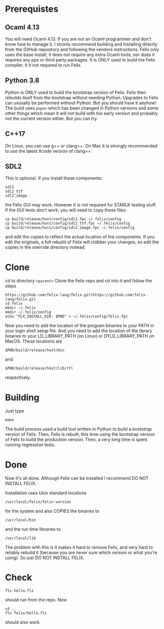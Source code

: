 # Prerequistes
## Ocaml 4.13
You will need Ocaml 4.13. If you are not an Ocaml programmer and don't know how to manage it,
I stronly recommend building and installing directly from the GitHub repository and following
the vendors instructions. Felix only uses the base install, it does not require any extra
Ocaml tools, nor does it requires any ppx or third party packages.
It is ONLY used to build the Felix compiler. It it not required to run Felix.

## Python 3.8
Python is ONLY used to build the bootstrap version of Felix.
Felix then rebuilds itself from the bootstrap without needing Python.
Upgrades to Felix can ususally be performed without Python.
But you should have it anyhow!
The build uses `popen` which has been changed in Python versions and some other
things which mean it will not build with too early version and probably not
the current version either. But you can try.

## C++17
On Linux, you can use g++ or clang++. 
On Mac it is strongly recommended to use the latest Xcode version of clang++.

## SDL2
This is optional. If you install these components:
```
sdl2
sdl2_ttf
sdl2_image
```
the Felix GUI may work. However it is not required for STARLK testing stuff.
If the GUI tests don't work, you will need to copy these files:
```
cp build/release/host/config/sdl2.fpc ~/.felix/config
cp build/release/host/config/sdl2_ttf.fpc ~/.felix/config
cp build/release/host/config/sdl2_image.fpc ~/.felix/config
```
and edit the copies to reflect the actual location of the components.
If you edit the originals, a full rebuild of Felix will clobber your
changes, so edit the copies in the override directory instead.

# Clone
cd to directory `<parent>`
Clone the Felix repo and cd into it and follow the steps
```
https://github.com/felix-lang/felix.git)https://github.com/felix-lang/felix.git
cd felix
mkdir ~/.felix
mkdir ~/.felix/config
echo "FLX_INSTALL_DIR: $PWD" > ~/.felix/config/felix.fpc
```
Now you need to add the location of the program binaries to your PATH in your login shell setup file.
And you need to add the location of the library binaries to your LD_LIBRARY_PATH (on Linux) 
or DYLD_LIBRARY_PATH on MacOS. These locations are
```
$PWD/build/release/host/bin
```
and
```
$PWD/build/release/host/lib/rtl
```
respectively.

# Building
Just type
```
make
```

The build process used a build tool written in Python to build a bootstrap version of Felix.
Then, Felix is rebuilt, this time using the bootstrap version of Felix to build the production version.
Then, a very long time is spent running regression tests.

# Done
Now it's all done. Although Felix can be installed I recommend
DO NOT INSTALL FELIX.

Installation uses Unix standard locations
```
/usr/local/felix/felix-version
```
for the system and also COPIES the binaries to
```
/usr/local/bin
```
and the run time libraries to
```
/usr/local/lib
```
The problem with this is it makes it hard to remove Felix,
and very hard to reliably rebuild it (because you are never sure
which version or what you're using). So just
DO NOT INSTALL FELIX.

# Check
```
flx hello.flx
```
should run from the repo. Now
```
cd ..
flx felix/hello.flx
```
should also work. 




